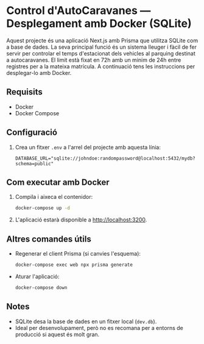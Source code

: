 # Control d'AutoCaravanes — Desplegament amb Docker (SQLite)

Aquest projecte és una aplicació Next.js amb Prisma que utilitza SQLite com a base de dades. La seva principal funció és un sistema lleuger i fàcil de fer servir per controlar el temps d'estacionat dels vehicles al parquing destinat a autocaravanes. El limit està fixat en 72h amb un minim de 24h entre registres per a la mateixa matrícula. A continuació tens les instruccions per desplegar-lo amb Docker.

## Requisits

* Docker
* Docker Compose

## Configuració

1. Crea un fitxer `.env` a l'arrel del projecte amb aquesta línia:

   ```env
   DATABASE_URL="sqlite://johndoe:randompassword@localhost:5432/mydb?schema=public"
   ```

## Com executar amb Docker

1. Compila i aixeca el contenidor:

   ```bash
   docker-compose up -d
   ```

2. L'aplicació estarà disponible a [http://localhost:3200](http://localhost:3200).

## Altres comandes útils

* Regenerar el client Prisma (si canvies l'esquema):

  ```bash
  docker-compose exec web npx prisma generate
  ```

* Aturar l'aplicació:

  ```bash
  docker-compose down
  ```

## Notes

* SQLite desa la base de dades en un fitxer local (`dev.db`).
* Ideal per desenvolupament, però no es recomana per a entorns de producció si aquest és molt gran.
